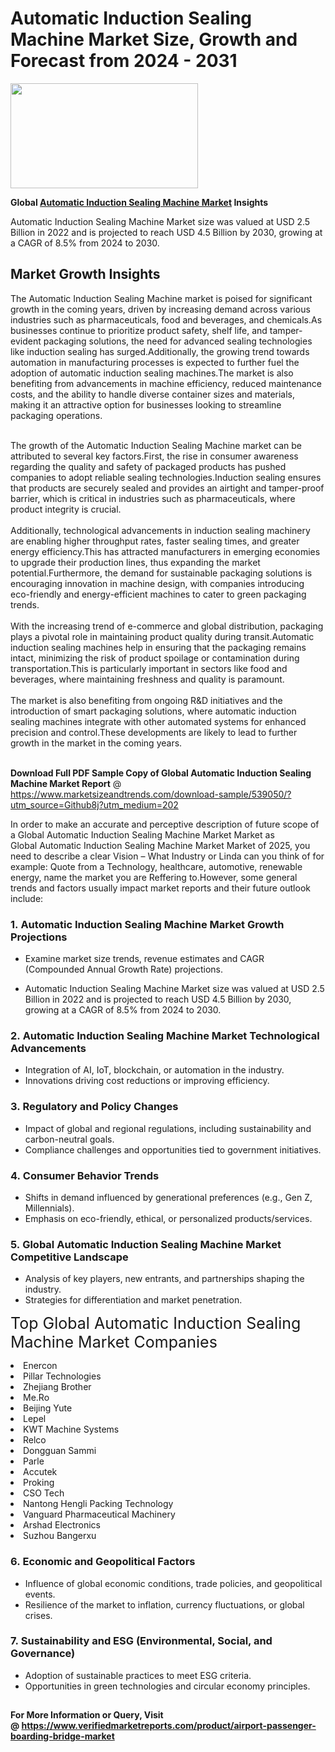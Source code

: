 <H1>Automatic Induction Sealing Machine Market Size, Growth and Forecast from 2024 - 2031</H1><img class="aligncenter size-medium wp-image-584254" src="https://thirdeyenews.in/wp-content/uploads/2024/09/Global-Market-Research-300x168.jpeg" alt="" width="300" height="168" /><p><strong>Global&nbsp;<a href="https://www.marketsizeandtrends.com/download-sample/539050/?utm_source=Github8j?utm_medium=202">Automatic Induction Sealing Machine Market</a> Insights</strong></p><p>Automatic Induction Sealing Machine Market size was valued at USD 2.5 Billion in 2022 and is projected to reach USD 4.5 Billion by 2030, growing at a CAGR of 8.5% from 2024 to 2030.</p><p><h2>Market Growth Insights</h2> <p>The Automatic Induction Sealing Machine market is poised for significant growth in the coming years, driven by increasing demand across various industries such as pharmaceuticals, food and beverages, and chemicals.As businesses continue to prioritize product safety, shelf life, and tamper-evident packaging solutions, the need for advanced sealing technologies like induction sealing has surged.Additionally, the growing trend towards automation in manufacturing processes is expected to further fuel the adoption of automatic induction sealing machines.The market is also benefiting from advancements in machine efficiency, reduced maintenance costs, and the ability to handle diverse container sizes and materials, making it an attractive option for businesses looking to streamline packaging operations.<br><br></p> <p>The growth of the Automatic Induction Sealing Machine market can be attributed to several key factors.First, the rise in consumer awareness regarding the quality and safety of packaged products has pushed companies to adopt reliable sealing technologies.Induction sealing ensures that products are securely sealed and provides an airtight and tamper-proof barrier, which is critical in industries such as pharmaceuticals, where product integrity is crucial.<br><br>Additionally, technological advancements in induction sealing machinery are enabling higher throughput rates, faster sealing times, and greater energy efficiency.This has attracted manufacturers in emerging economies to upgrade their production lines, thus expanding the market potential.Furthermore, the demand for sustainable packaging solutions is encouraging innovation in machine design, with companies introducing eco-friendly and energy-efficient machines to cater to green packaging trends.<br><br>With the increasing trend of e-commerce and global distribution, packaging plays a pivotal role in maintaining product quality during transit.Automatic induction sealing machines help in ensuring that the packaging remains intact, minimizing the risk of product spoilage or contamination during transportation.This is particularly important in sectors like food and beverages, where maintaining freshness and quality is paramount.<br><br>The market is also benefiting from ongoing R&D initiatives and the introduction of smart packaging solutions, where automatic induction sealing machines integrate with other automated systems for enhanced precision and control.These developments are likely to lead to further growth in the market in the coming years.<br><br></p><p><span class=""><strong>Download Full PDF Sample Copy of Global Automatic Induction Sealing Machine Market Report</strong> @ <a href="https://www.marketsizeandtrends.com/download-sample/539050/?utm_source=Github8j?utm_medium=202" target="_blank">https://www.marketsizeandtrends.com/download-sample/539050/?utm_source=Github8j?utm_medium=202</a></span></p><p>In order to make an accurate and perceptive description of future scope of a Global&nbsp;Automatic Induction Sealing Machine Market Market as Global&nbsp;Automatic Induction Sealing Machine Market Market of 2025, you need to describe a clear Vision &ndash; What Industry or Linda can you think of for example: Quote from a Technology, healthcare, automotive, renewable energy, name the market you are Reffering to.However, some general trends and factors usually impact market reports and their future outlook include:</p><h3>1.&nbsp;<strong>Automatic Induction Sealing Machine Market Growth Projections</strong></h3><ul><li>Examine market size trends, revenue estimates and CAGR (Compounded Annual Growth Rate) projections.</li><li><p>Automatic Induction Sealing Machine Market size was valued at USD 2.5 Billion in 2022 and is projected to reach USD 4.5 Billion by 2030, growing at a CAGR of 8.5% from 2024 to 2030.</p></li></ul><h3>2.&nbsp;<strong>Automatic Induction Sealing Machine Market Technological Advancements</strong></h3><ul><li>Integration of AI, IoT, blockchain, or automation in the industry.</li><li>Innovations driving cost reductions or improving efficiency.</li></ul><h3>3.&nbsp;<strong>Regulatory and Policy Changes</strong></h3><ul><li>Impact of global and regional regulations, including sustainability and carbon-neutral goals.</li><li>Compliance challenges and opportunities tied to government initiatives.</li></ul><h3>4.&nbsp;<strong>Consumer Behavior Trends</strong></h3><ul><li>Shifts in demand influenced by generational preferences (e.g., Gen Z, Millennials).</li><li>Emphasis on eco-friendly, ethical, or personalized products/services.</li></ul><h3>5.&nbsp;<strong>Global Automatic Induction Sealing Machine Market Competitive Landscape</strong></h3><ul><li>Analysis of key players, new entrants, and partnerships shaping the industry.</li><li>Strategies for differentiation and market penetration.</li></ul><p data-pm-slice="1 1 []"><span style="color: inherit; font-family: inherit; font-size: 25px;">Top Global Automatic Induction Sealing Machine Market Companies</span></p><div class="" data-test-id=""><p><li>Enercon</li><li> Pillar Technologies</li><li> Zhejiang Brother</li><li> Me.Ro</li><li> Beijing Yute</li><li> Lepel</li><li> KWT Machine Systems</li><li> Relco</li><li> Dongguan Sammi</li><li> Parle</li><li> Accutek</li><li> Proking</li><li> CSO Tech</li><li> Nantong Hengli Packing Technology</li><li> Vanguard Pharmaceutical Machinery</li><li> Arshad Electronics</li><li> Suzhou Bangerxu</li></p></div><h3>6.&nbsp;<strong>Economic and Geopolitical Factors</strong></h3><ul><li>Influence of global economic conditions, trade policies, and geopolitical events.</li><li>Resilience of the market to inflation, currency fluctuations, or global crises.</li></ul><h3>7.&nbsp;<strong>Sustainability and ESG (Environmental, Social, and Governance)</strong></h3><ul><li>Adoption of sustainable practices to meet ESG criteria.</li><li>Opportunities in green technologies and circular economy principles.</li></ul><h2><strong style="font-size: 14px;">For More Information or Query, Visit @&nbsp;</strong><a style="background-color: #ffffff; font-size: 14px;" href="https://www.marketsizeandtrends.com/report/automatic-induction-sealing-machine-market/" target="_blank">https://www.verifiedmarketreports.com/product/airport-passenger-boarding-bridge-market</a></h2>